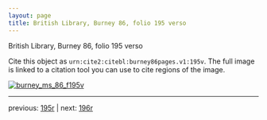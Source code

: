 ```yaml
---
layout: page
title: British Library, Burney 86, folio 195 verso
---
```


British Library, Burney 86, folio 195 verso

Cite this object as `urn:cite2:citebl:burney86pages.v1:195v`.  The full image is linked to a citation tool you can use to cite regions of the image.

[![burney_ms_86_f195v](http://www.homermultitext.org/iipsrv?IIIF=/project/homer/pyramidal/deepzoom/citebl/burney86imgs/v1/burney_ms_86_f195v.tif/full/800,/0/default.jpg)](http://www.homermultitext.org/ict2/?urn=urn:cite2:citebl:burney86imgs.v1:burney_ms_86_f195v) 

---

previous:  [195r](../195r/) | next: [196r](../196r/)
